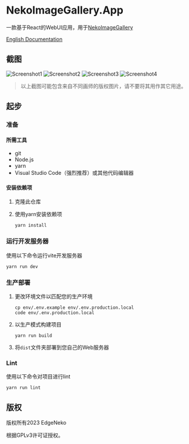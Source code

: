 # NekoImageGallery.App

一款基于React的WebUI应用，用于[NekoImageGallery](https://github.com/hv0905/NekoImageGallery)

[English Documentation](readme.md)

## 截图

![Screenshot1](https://raw.githubusercontent.com/hv0905/NekoImageGallery/master/web/screenshots/1.png)
![Screenshot2](https://raw.githubusercontent.com/hv0905/NekoImageGallery/master/web/screenshots/2.png)
![Screenshot3](https://raw.githubusercontent.com/hv0905/NekoImageGallery/master/web/screenshots/3.png)
![Screenshot4](https://raw.githubusercontent.com/hv0905/NekoImageGallery/master/web/screenshots/4.png)

> 以上截图可能包含来自不同画师的版权图片，请不要将其用作其它用途。

## 起步

### 准备

#### 所需工具

- git
- Node.js
- yarn
- Visual Studio Code（强烈推荐）或其他代码编辑器

#### 安装依赖项

1. 克隆此仓库
2. 使用yarn安装依赖项

   ```shell
   yarn install
   ```

### 运行开发服务器

使用以下命令运行vite开发服务器

```shell
yarn run dev
```

### 生产部署

1. 更改环境文件以匹配您的生产环境

   ```shell
   cp env/.env.example env/.env.production.local
   code env/.env.production.local
   ```

2. 以生产模式构建项目

   ```shell
   yarn run build
   ```

3. 将`dist`文件夹部署到您自己的Web服务器

### Lint

使用以下命令对项目进行lint

```shell
yarn run lint
```

## 版权

版权所有2023 EdgeNeko

根据GPLv3许可证授权。